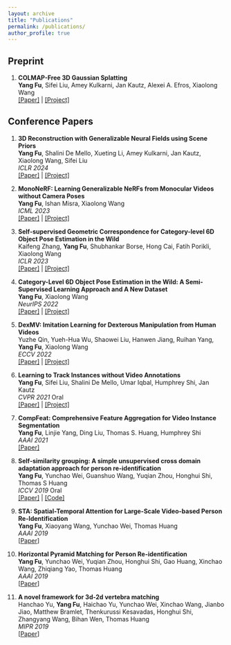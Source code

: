 ```yaml
---
layout: archive
title: "Publications"
permalink: /publications/
author_profile: true
---
```


## Preprint

1. <b>COLMAP-Free 3D Gaussian Splatting</b> <br>
   <b>Yang Fu</b>, Sifei Liu, Amey Kulkarni, Jan Kautz, Alexei A. Efros, Xiaolong Wang
   <br>[[Paper]](https://arxiv.org/abs/2312.07504) | [[Project]](https://oasisyang.github.io/colmap-free-3dgs/)

## Conference Papers

1. <b>3D Reconstruction with Generalizable Neural Fields using Scene Priors</b> <br>
   <b>Yang Fu</b>, Shalini De Mello, Xueting Li, Amey Kulkarni, Jan Kautz, Xiaolong Wang, Sifei Liu
   <br><i>ICLR 2024</i>
   <br>[[Paper]](https://arxiv.org/abs/2309.15164v2) | [[Project]](https://oasisyang.github.io/neural-prior/)

1. <b>MonoNeRF: Learning Generalizable NeRFs from Monocular Videos without Camera Poses</b> <br>
   <b>Yang Fu</b>, Ishan Misra, Xiaolong Wang
   <br><i>ICML 2023</i>
   <br>[[Paper]](https://arxiv.org/abs/2210.07181) | [[Project]](https://oasisyang.github.io/mononerf/)

1. <b>Self-supervised Geometric Correspondence for Category-level 6D Object Pose Estimation in the Wild</b> <br>
   Kaifeng Zhang, <b>Yang Fu</b>, Shubhankar Borse, Hong Cai, Fatih Porikli, Xiaolong Wang
   <br><i>ICLR 2023</i>
   <br>[[Paper]](https://arxiv.org/abs/2210.07199) | [[Project]](https://kywind.github.io/self-pose)

1. <b>Category-Level 6D Object Pose Estimation in the Wild: A Semi-Supervised Learning Approach and A New Dataset</b> <br>
   <b>Yang Fu</b>, Xiaolong Wang
   <br> <i>NeurIPS 2022</i>
   <br>[[Paper]](https://arxiv.org/abs/2206.15436) | [[Project]](https://oasisyang.github.io/semi-pose)

1. <b>DexMV: Imitation Learning for Dexterous Manipulation from Human Videos</b> <br>
   Yuzhe Qin, Yueh-Hua Wu, Shaowei Liu, Hanwen Jiang, Ruihan Yang, <b>Yang Fu</b>, Xiaolong Wang
   <br> <i>ECCV 2022</i>
   <br>[[Paper]](https://arxiv.org/abs/2108.05877) | [[Project]](https://yzqin.github.io/dexmv/)

1. <b>Learning to Track Instances without Video Annotations</b> <br>
   <b>Yang Fu</b>, Sifei Liu, Shalini De Mello, Umar Iqbal, Humphrey Shi, Jan Kautz
   <br> <i>CVPR 2021</i> Oral
   <br>[[Paper]](https://openaccess.thecvf.com/content/CVPR2021/papers/Fu_Learning_to_Track_Instances_without_Video_Annotations_CVPR_2021_paper.pdf) | [[Project]](https://oasisyang.github.io/semi-track)

1. <b>CompFeat: Comprehensive Feature Aggregation for Video Instance Segmentation</b> <br>
   <b>Yang Fu</b>, Linjie Yang, Ding Liu, Thomas S. Huang, Humphrey Shi
   <br> <i>AAAI 2021</i>
   <br>[[Paper]](https://arxiv.org/pdf/2012.03400)

1. <b>Self-similarity grouping: A simple unsupervised cross domain adaptation approach for person re-identification</b> <br>
   <b>Yang Fu</b>, Yunchao Wei, Guanshuo Wang, Yuqian Zhou, Honghui Shi, Thomas S Huang
   <br> <i>ICCV 2019</i> Oral
   <br>[[Paper]](http://openaccess.thecvf.com/content_ICCV_2019/papers/Fu_Self-Similarity_Grouping_A_Simple_Unsupervised_Cross_Domain_Adaptation_Approach_for_ICCV_2019_paper.pdf) | [[Code]](https://github.com/SHI-Labs/Self-Similarity-Grouping)<br>

1. <b>STA: Spatial-Temporal Attention for Large-Scale Video-based Person Re-Identification</b> <br>
   <b>Yang Fu</b>, Xiaoyang Wang, Yunchao Wei, Thomas Huang
   <br> <i>AAAI 2019</i>
   <br>[[Paper](https://ojs.aaai.org/index.php/AAAI/article/view/4841/4714)]

1. <b>Horizontal Pyramid Matching for Person Re-identification</b> <br>
   <b>Yang Fu</b>, Yunchao Wei, Yuqian Zhou, Honghui Shi, Gao Huang, Xinchao Wang, Zhiqiang Yao, Thomas Huang
   <br> <i>AAAI 2019</i>
   <br>[[Paper](https://ojs.aaai.org/index.php/AAAI/article/download/4842/4715)]

1. <b>A novel framework for 3d-2d vertebra matching</b> <br>
   Hanchao Yu, <b>Yang Fu</b>, Haichao Yu, Yunchao Wei, Xinchao Wang, Jianbo Jiao, Matthew Bramlet, Thenkurussi Kesavadas, Honghui Shi, Zhangyang Wang, Bihan Wen, Thomas Huang
   <br> <i>MIPR 2019</i>
   <br>[[Paper](https://openreview.net/pdf/9824c8c04eb2fd3bbc6d5b5d62a545784d2ca6cc.pdf)]
